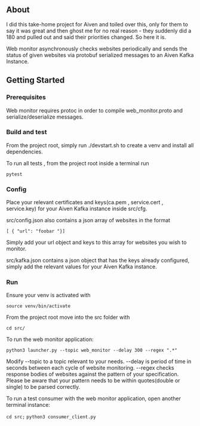 ## About

I did this take-home project for Aiven and toiled over this, only for them to say it was great and then ghost me for no real reason - they suddenly did a 180 and pulled out and said their priorities changed. So here it is.

Web monitor asynchronously checks websites periodically and sends the status of given websites via protobuf serialized messages to an Aiven Kafka Instance. 

## Getting Started

### Prerequisites

Web monitor requires protoc in order to compile web_monitor.proto and serialize/deserialize messages.

### Build and test

From the project root, simply run ./devstart.sh to create a venv and install all dependencies.

To run all tests , from the project root inside a terminal run 

```pytest```

### Config

Place your relevant certificates and keys(ca.pem , service.cert , service.key) for your Aiven Kafka instance inside src/cfg. 

src/config.json also contains a json array of websites in the format

```[ { "url": "foobar "}]```

Simply add your url object and keys to this array for websites you wish to monitor.

src/kafka.json contains a json object that has the keys already configured, simply add the relevant values for your Aiven Kafka instance.

### Run
Ensure your venv is activated with 

```source venv/bin/activate```

From the project root move into the src folder with

```cd src/```


To run the web monitor application:

```python3 launcher.py --topic web_monitor --delay 300 --regex ".*"```

Modify --topic to a topic relevant to your needs. --delay is period of time in seconds between each cycle of website monitoring. --regex checks response bodies of websites against the pattern of your specification. Please be aware that your pattern needs to be within quotes(double or single) to be parsed correctly.

To run a test consumer with the web monitor application, open another terminal instance:

```cd src;```
```python3 consumer_client.py```
